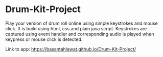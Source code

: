 # Drum-Kit-Project
Play your version of drum roll online using simple keystrokes and mouse click. 
It is build using html, css and plain java script. Keystrokes are captured using event handler and corresponding audio is played when keypress or mouse click is detected.

Link to app: https://basantahlawat.github.io/Drum-Kit-Project/
